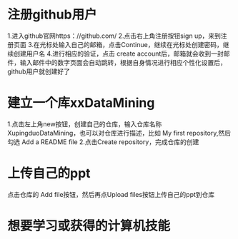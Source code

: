 # 注册github用户
1.进入github官网https：//github.com/
2.点击右上角注册按钮sign up，来到注册页面
3.在光标处输入自己的邮箱，点击Continue，继续在光标处创建密码，继续创建用户名
4.进行相应的验证，点击 create account后，邮箱就会收到一封邮件，输入邮件中的数字页面会自动跳转，根据自身情况进行相应个性化设置后，github用户就创建好了

# 建立一个库xxDataMining
1.点击左上角new按钮，创建自己的仓库，输入仓库名称XupingduoDataMining，也可以对仓库进行描述，比如 My first repository,然后勾选 Add a README file
2.点击Create repository，完成仓库的创建


# 上传自己的ppt
点击仓库的 Add file按钮，然后再点Upload files按钮上传自己的ppt到仓库

# 想要学习或获得的计算机技能


